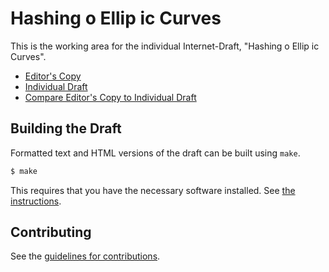 # Hashing o Ellip ic Curves

This is the working area for the individual Internet-Draft, "Hashing o Ellip ic Curves".

* [Editor's Copy](https://chris-wood.github.io/draft-goldberg-cfrg-hash-to-curve/#go.draft-irtf-cfrg-hash-to-curve.html)
* [Individual Draft](https://tools.ietf.org/html/draft-irtf-cfrg-hash-to-curve)
* [Compare Editor's Copy to Individual Draft](https://chris-wood.github.io/draft-goldberg-cfrg-hash-to-curve/#go.draft-irtf-cfrg-hash-to-curve.diff)

## Building the Draft

Formatted text and HTML versions of the draft can be built using `make`.

```sh
$ make
```

This requires that you have the necessary software installed.  See
[the instructions](https://github.com/martinthomson/i-d-template/blob/master/doc/SETUP.md).


## Contributing

See the
[guidelines for contributions](https://github.com/chris-wood/draft-goldberg-cfrg-hash-to-curve/blob/master/CONTRIBUTING.md).
